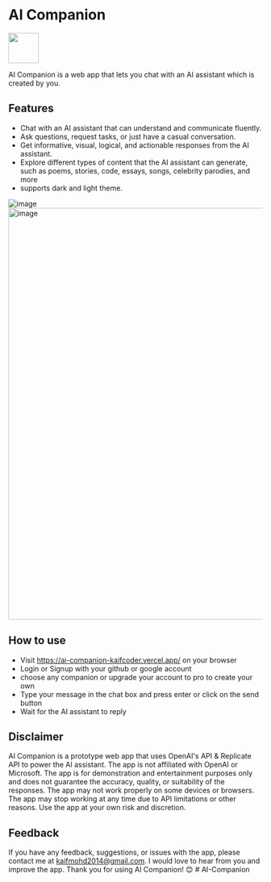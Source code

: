 # AI Companion

  
<img src="https://github.com/kaifcoder/ai-companion/assets/57701861/46b3c7d7-90db-48af-af51-1867ffe89ad1" height="60" width="60"/> <p>AI Companion is a web app that lets you chat with an AI assistant which is created by you.<p>


## Features

- Chat with an AI assistant that can understand and communicate fluently.
- Ask questions, request tasks, or just have a casual conversation.
- Get informative, visual, logical, and actionable responses from the AI assistant.
- Explore different types of content that the AI assistant can generate, such as poems, stories, code, essays, songs, celebrity parodies, and more
- supports dark and light theme.

![image](https://github.com/kaifcoder/ai-companion/assets/57701861/cdad55b8-42c7-4429-9344-be91b515df11)
<img width="816" alt="image" src="https://github.com/kaifcoder/ai-companion/assets/57701861/9e7a8a05-87cf-4cf5-a00d-10ea0d99b597">


## How to use

- Visit https://ai-companion-kaifcoder.vercel.app/ on your browser
- Login or Signup with your github or google account
- choose any companion or upgrade your account to pro to create your own
- Type your message in the chat box and press enter or click on the send button
- Wait for the AI assistant to reply


## Disclaimer

AI Companion is a prototype web app that uses OpenAI's API & Replicate API to power the AI assistant. The app is not affiliated with OpenAI or Microsoft. The app is for demonstration and entertainment purposes only and does not guarantee the accuracy, quality, or suitability of the responses. The app may not work properly on some devices or browsers. The app may stop working at any time due to API limitations or other reasons. Use the app at your own risk and discretion.

## Feedback

If you have any feedback, suggestions, or issues with the app, please contact me at kaifmohd2014@gmail.com. I would love to hear from you and improve the app. Thank you for using AI Companion! 😊
#   A I - C o m p a n i o n  
 